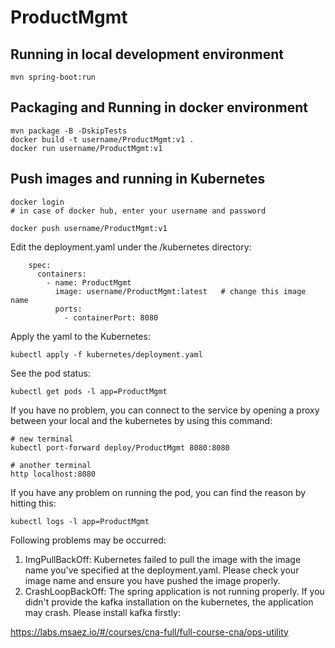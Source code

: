 # ProductMgmt

## Running in local development environment

```
mvn spring-boot:run
```

## Packaging and Running in docker environment

```
mvn package -B -DskipTests
docker build -t username/ProductMgmt:v1 .
docker run username/ProductMgmt:v1
```

## Push images and running in Kubernetes

```
docker login 
# in case of docker hub, enter your username and password

docker push username/ProductMgmt:v1
```

Edit the deployment.yaml under the /kubernetes directory:
```
    spec:
      containers:
        - name: ProductMgmt
          image: username/ProductMgmt:latest   # change this image name
          ports:
            - containerPort: 8080

```

Apply the yaml to the Kubernetes:
```
kubectl apply -f kubernetes/deployment.yaml
```

See the pod status:
```
kubectl get pods -l app=ProductMgmt
```

If you have no problem, you can connect to the service by opening a proxy between your local and the kubernetes by using this command:
```
# new terminal
kubectl port-forward deploy/ProductMgmt 8080:8080

# another terminal
http localhost:8080
```

If you have any problem on running the pod, you can find the reason by hitting this:
```
kubectl logs -l app=ProductMgmt
```

Following problems may be occurred:

1. ImgPullBackOff:  Kubernetes failed to pull the image with the image name you've specified at the deployment.yaml. Please check your image name and ensure you have pushed the image properly.
1. CrashLoopBackOff: The spring application is not running properly. If you didn't provide the kafka installation on the kubernetes, the application may crash. Please install kafka firstly:

https://labs.msaez.io/#/courses/cna-full/full-course-cna/ops-utility

